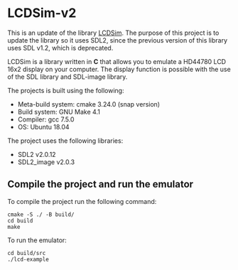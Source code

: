 # LCDSim-v2

This is an update of the library [LCDSim](https://github.com/dylangageot/LCDSim).
The purpose of this project is to update the library so it uses SDL2, since the previous version of this library uses
SDL v1.2, which is deprecated.

LCDSim is a library written in **C** that allows you to emulate a HD44780 LCD 16x2 display on your computer.
The display function is possible with the use of the SDL library and SDL-image library.

The projects is built using the following:
- Meta-build system: cmake 3.24.0 (snap version)
- Build system: GNU Make 4.1
- Compiler: gcc 7.5.0
- OS: Ubuntu 18.04

The project uses the following libraries:
- SDL2 v2.0.12
- SDL2_image v2.0.3

## Compile the project and run the emulator

To compile the project run the following command:
``` 
cmake -S ./ -B build/
cd build
make
``` 

To run the emulator:
```
cd build/src
./lcd-example
```